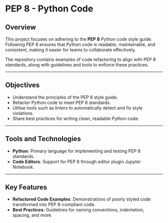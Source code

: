 
# PEP 8 - Python Code

## Overview
This project focuses on adhering to the **PEP 8** Python code style guide. Following PEP 8 ensures that Python code is readable, maintainable, and consistent, making it easier for teams to collaborate effectively.

The repository contains examples of code refactoring to align with PEP 8 standards, along with guidelines and tools to enforce these practices.

---

## Objectives
- Understand the principles of the PEP 8 style guide.
- Refactor Python code to meet PEP 8 standards.
- Utilise tools such as linters to automatically detect and fix style violations.
- Share best practices for writing clean, readable Python code.

---

## Tools and Technologies
- **Python**: Primary language for implementing and testing PEP 8 standards.
- **Code Editors**: Support for PEP 8 through editor plugin Jupyter Notebook.

---

## Key Features
- **Refactored Code Examples**: Demonstrations of poorly styled code transformed into PEP 8-compliant code.
- **Best Practices**: Guidelines for naming conventions, indentation, spacing, and more.
